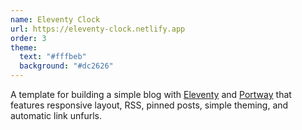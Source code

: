 ```yaml
---
name: Eleventy Clock
url: https://eleventy-clock.netlify.app
order: 3
theme:
  text: "#fffbeb"
  background: "#dc2626"
---
```

A template for building a simple blog with [Eleventy](https://11ty.dev) and [Portway](https://getportway.com) that features responsive layout, RSS, pinned posts, simple theming, and automatic link unfurls.
